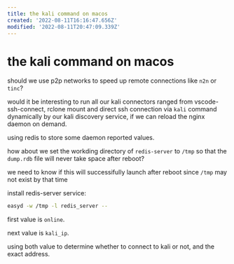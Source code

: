 ```yaml
---
title: the kali command on macos
created: '2022-08-11T16:16:47.656Z'
modified: '2022-08-11T20:47:09.339Z'
---
```


# the kali command on macos

should we use p2p networks to speed up remote connections like `n2n` or `tinc`?

would it be interesting to run all our kali connectors ranged from vscode-ssh-connect, rclone mount and direct ssh connection via `kali` command dynamically by our kali discovery service, if we can reload the nginx daemon on demand.

using redis to store some daemon reported values.

how about we set the workding directory of `redis-server` to `/tmp` so that the `dump.rdb` file will never take space after reboot?

we need to know if this will successifully launch after reboot since `/tmp` may not exist by that time

install redis-server service:
```bash
easyd -w /tmp -l redis_server -- 
```

first value is `online`.

next value is `kali_ip`.

using both value to determine whether to connect to kali or not, and the exact address.

